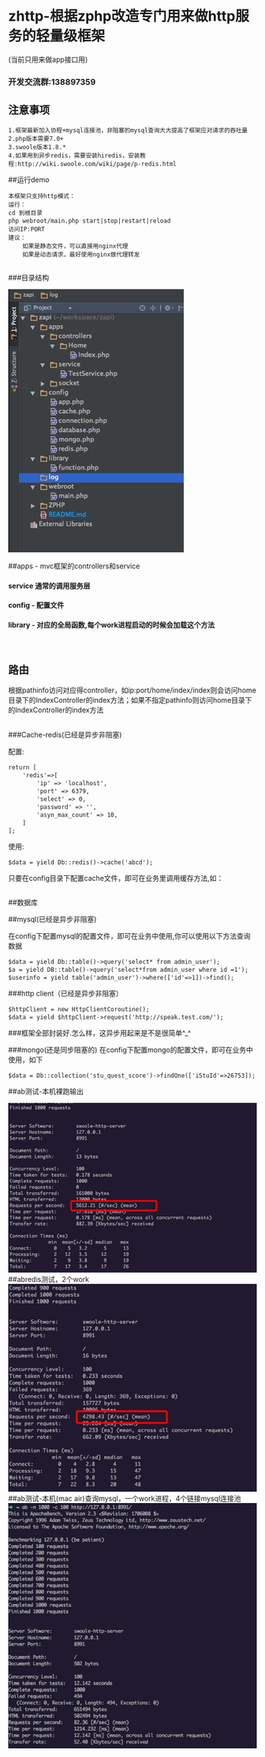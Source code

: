 
# zhttp-根据zphp改造专门用来做http服务的轻量级框架
(当前只用来做app接口用)

### 开发交流群:138897359

## 注意事项

	1.框架最新加入协程+mysql连接池，非阻塞的mysql查询大大提高了框架应对请求的吞吐量
	2.php版本需要7.0+
	3.swoole版本1.8.*
	4.如果用到异步redis，需要安装hiredis，安装教程:http://wiki.swoole.com/wiki/page/p-redis.html

##运行demo

	本框架只支持http模式：
	运行：
	cd 到根目录
	php webroot/main.php start|stop|restart|reload
	访问IP:PORT
	建议：
		如果是静态文件，可以直接用nginx代理
		如果是动态请求，最好使用nginx做代理转发

## 



###目录结构

![目录结构](https://raw.githubusercontent.com/keaixiaou/base/master/%E7%9B%AE%E5%BD%95.png)



##apps -  mvc框架的controllers和service

####			service 通常的调用服务层
####	config - 配置文件
####	library - 对应的全局函数,每个work进程启动的时候会加载这个方法

​		

## 路由

​	根据pathinfo访问对应得controller，如ip:port/home/index/index则会访问home目录下的IndexController的index方法；如果不指定pathinfo则访问home目录下的IndexController的index方法



## 

###Cache-redis(已经是异步非阻塞)

配置:

```
return [
    'redis'=>[
        'ip' => 'localhost',
        'port' => 6379,
        'select' => 0,
        'password' => '',
        'asyn_max_count' => 10,
    ]
];
```

使用:

```
$data = yield Db::redis()->cache('abcd');
```

只要在config目录下配置cache文件，即可在业务里调用缓存方法,如：

## 



##数据库



##mysql(已经是异步非阻塞)

在config下配置mysql的配置文件，即可在业务中使用,你可以使用以下方法查询数据

```
$data = yield Db::table()->query('select* from admin_user');
$a = yield DB::table()->query('select*from admin_user where id =1');
$userinfo = yield table('admin_user')->where(['id'=>1])->find();
```


###http client（已经是异步非阻塞）

```
$httpClient = new HttpClientCoroutine();
$data = yield $httpClient->request('http://speak.test.com/');
```

###框架全部封装好.怎么样，这异步用起来是不是很简单^_^


###mongo(还是同步阻塞的)
在config下配置mongo的配置文件，即可在业务中使用，如下

```
$data = Db::collection('stu_quest_score')->findOne(['iStuId'=>26753]);
```





##ab测试-本机裸跑输出

![本机裸跑输出](https://raw.githubusercontent.com/keaixiaou/base/master/%E8%A3%B8%E8%B7%91%E6%B5%8B%E8%AF%95.png)
##abredis测试，2个work
![redis测试](https://raw.githubusercontent.com/keaixiaou/base/master/api%E6%B5%8B%E8%AF%95.png)
##ab测试-本机(mac air)查询mysql，一个work进程，4个链接mysql连接池
![本机查询mysql](https://raw.githubusercontent.com/keaixiaou/base/master/swoole3.jpeg)






